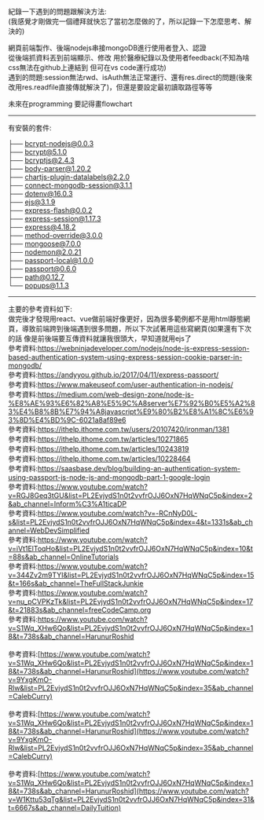 紀錄一下遇到的問題跟解決方法:  
(我感覺才剛做完一個禮拜就快忘了當初怎麼做的了，所以記錄一下怎麼思考、解決的) 

網頁前端製作、後端nodejs串接mongoDB進行使用者登入、認證  
從後端抓資料丟到前端顯示、修改
用於醫療紀錄以及使用者feedback(不知為啥css無法在github上連結到 但可在vs code運行成功)  
遇到的問題:session無法rwd、isAuth無法正常運行、還有res.direct的問題(後來改用res.readfile直接傳就解決了)，但還是要設定最初讀取路徑等等  

未來在programming 要記得畫flowchart

-----
有安裝的套件:  

├── bcrypt-nodejs@0.0.3  
├── bcrypt@5.1.0  
├── bcryptjs@2.4.3  
├── body-parser@1.20.2  
├── chartjs-plugin-datalabels@2.2.0  
├── connect-mongodb-session@3.1.1  
├── dotenv@16.0.3  
├── ejs@3.1.9  
├── express-flash@0.0.2  
├── express-session@1.17.3  
├── express@4.18.2  
├── method-override@3.0.0  
├── mongoose@7.0.0  
├── nodemon@2.0.21  
├── passport-local@1.0.0  
├── passport@0.6.0  
├── path@0.12.7  
└── popups@1.1.3  
 
------

主要的參考資料如下:  
做完後才發現用react、vue做前端好像更好，因為很多範例都不是用html靜態網頁，導致前端跨到後端遇到很多問題，所以下次試著用這些寫網頁(如果還有下次的話
像是前後端要互傳資料就讓我很頭大，早知道就用ejs了  
 參考資料:https://webninjadeveloper.com/nodejs/node-js-express-session-based-authentication-system-using-express-session-cookie-parser-in-mongodb/  <br>
 參考資料:https://andyyou.github.io/2017/04/11/express-passport/  <br>
 參考資料:https://www.makeuseof.com/user-authentication-in-nodejs/  <br>
 參考資料:https://medium.com/web-design-zone/node-js-%E8%AE%93%E6%82%A8%E5%9C%A8server%E7%92%B0%E5%A2%83%E4%B8%8B%E7%94%A8javascript%E9%80%B2%E8%A1%8C%E6%93%8D%E4%BD%9C-6021a8af89e6  <br>
 參考資料:https://ithelp.ithome.com.tw/users/20107420/ironman/1381  <br>
 參考資料:https://ithelp.ithome.com.tw/articles/10271865  <br>
 參考資料:https://ithelp.ithome.com.tw/articles/10243819  <br>
 參考資料:https://ithelp.ithome.com.tw/articles/10228464  <br>
 參考資料:https://saasbase.dev/blog/building-an-authentication-system-using-passport-js-node-js-and-mongodb-part-1-google-login  <br>
 參考資料:https://www.youtube.com/watch?v=RGJ8Geq3tGU&list=PL2EvjydS1n0t2vvfrOJJ6OxN7HqWNqC5p&index=2&ab_channel=Inform%C3%A1ticaDP  <br>
 參考資料:https://www.youtube.com/watch?v=-RCnNyD0L-s&list=PL2EvjydS1n0t2vvfrOJJ6OxN7HqWNqC5p&index=4&t=1331s&ab_channel=WebDevSimplified  <br>
 參考資料:https://www.youtube.com/watch?v=iVt1ElToqHo&list=PL2EvjydS1n0t2vvfrOJJ6OxN7HqWNqC5p&index=10&t=88s&ab_channel=OnlineTutorials  <br>
 參考資料:https://www.youtube.com/watch?v=344Zv2m9TYI&list=PL2EvjydS1n0t2vvfrOJJ6OxN7HqWNqC5p&index=15&t=166s&ab_channel=TheFullStackJunkie  <br>
 參考資料:https://www.youtube.com/watch?v=nu_pCVPKzTk&list=PL2EvjydS1n0t2vvfrOJJ6OxN7HqWNqC5p&index=17&t=21883s&ab_channel=freeCodeCamp.org  <br>
 參考資料:https://www.youtube.com/watch?v=S1Wq_XHw6Qo&list=PL2EvjydS1n0t2vvfrOJJ6OxN7HqWNqC5p&index=18&t=738s&ab_channel=HarunurRoshid  <br>  
 參考資料:[https://www.youtube.com/watch?v=S1Wq_XHw6Qo&list=PL2EvjydS1n0t2vvfrOJJ6OxN7HqWNqC5p&index=18&t=738s&ab_channel=HarunurRoshid](https://www.youtube.com/watch?v=9YxgKmO-Rlw&list=PL2EvjydS1n0t2vvfrOJJ6OxN7HqWNqC5p&index=35&ab_channel=CalebCurry)  <br>  
 參考資料:[[https://www.youtube.com/watch?v=S1Wq_XHw6Qo&list=PL2EvjydS1n0t2vvfrOJJ6OxN7HqWNqC5p&index=18&t=738s&ab_channel=HarunurRoshid](https://www.youtube.com/watch?v=9YxgKmO-Rlw&list=PL2EvjydS1n0t2vvfrOJJ6OxN7HqWNqC5p&index=35&ab_channel=CalebCurry) ](https://www.youtube.com/watch?v=5TxF9PQaq4U&list=PL2EvjydS1n0t2vvfrOJJ6OxN7HqWNqC5p&index=34&t=658s&ab_channel=Smoljames) <br>  
 參考資料:[https://www.youtube.com/watch?v=S1Wq_XHw6Qo&list=PL2EvjydS1n0t2vvfrOJJ6OxN7HqWNqC5p&index=18&t=738s&ab_channel=HarunurRoshid](https://www.youtube.com/watch?v=W1Kttu53qTg&list=PL2EvjydS1n0t2vvfrOJJ6OxN7HqWNqC5p&index=31&t=6667s&ab_channel=DailyTuition)  <br> 
